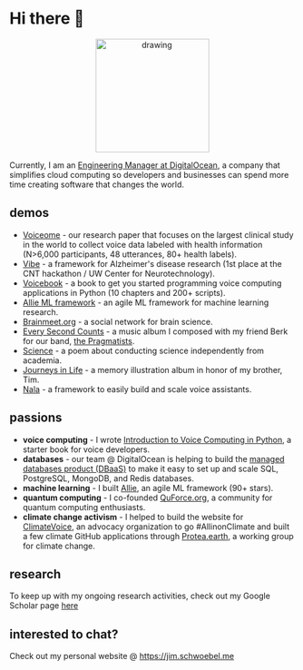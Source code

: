 # Hi there 👋

<a href='https://schwoebel.me/jim/'><p align="center">
<img src="https://schwoebel.me/jim/assets/do.png" alt="drawing" width="200"/>
</p></a>

Currently, I am an [Engineering Manager at DigitalOcean](https://jim.schwoebel.me), a company that simplifies cloud computing so developers and businesses can spend more time creating software that changes the world.

## demos
* [Voiceome](https://www.medrxiv.org/content/10.1101/2021.08.16.21262125v1) - our research paper that focuses on the largest clinical study in the world to collect voice data labeled with health information (N>6,000 participants, 48 utterances, 80+ health labels). 
* [Vibe](https://www.youtube.com/watch?v=_SEmT27oJOc&list=PL_D3Oayw4KAqaFwZh4vKH131AGM4ODYvb&index=2) - a framework for Alzheimer's disease research (1st place at the CNT hackathon / UW Center for Neurotechnology).
* [Voicebook](https://www.youtube.com/watch?v=7QV-Vlqq2GE) - a book to get you started programming voice computing applications in Python (10 chapters and 200+ scripts).
* [Allie ML framework](https://github.com/jim-schwoebel/allie) - an agile ML framework for machine learning research.
* [Brainmeet.org](https://www.youtube.com/watch?v=RxSK-45wj_c&list=PL_D3Oayw4KAqaFwZh4vKH131AGM4ODYvb&index=4) - a social network for brain science.
* [Every Second Counts](https://www.youtube.com/watch?v=RNjP6z3rjUQ&list=PLror0K8Y4wY6SaOaw9n881Kx7KBgD456a) - a music album I composed with my friend Berk for our band, [the Pragmatists](https://pragmatists.live).
* [Science](https://storiesinscience.org/2019/04/20/science-a-poem/) - a poem about conducting science independently from academia.
* [Journeys in Life](https://jim.schwoebel.me/timalbum) - a memory illustration album in honor of my brother, Tim.
* [Nala](https://drive.google.com/file/d/1Ubeyxot4G6oVXXt0REPfPLSwA29Hpliz/view) - a framework to easily build and scale voice assistants.

## passions
* **voice computing** - I wrote [Introduction to Voice Computing in Python](https://neurolex.ai/voicebook), a starter book for voice developers.
* **databases** - our team @ DigitalOcean is helping to build the [managed databases product (DBaaS)](https://www.digitalocean.com/products/managed-databases) to make it easy to set up and scale SQL, PostgreSQL, MongoDB, and Redis databases.
* **machine learning** - I built [Allie](https://github.com/jim-schwoebel/allie), an agile ML framework (90+ stars).
* **quantum computing** - I co-founded [QuForce.org](https://quforce.org), a community for quantum computing enthusiasts.
* **climate change activism** - I helped to build the website for [ClimateVoice](https://climatevoice.org), an advocacy organization to go #AllinonClimate and built a few climate GitHub applications through [Protea.earth](https://github.com/protea-earth), a working group for climate change.

## research
To keep up with my ongoing research activities, check out my Google Scholar page [here](https://scholar.google.com/citations?hl=en&user=OyOyciEAAAAJ)

## interested to chat?
Check out my personal website @ https://jim.schwoebel.me

<!--
**jim-schwoebel/jim-schwoebel** is a ✨ _special_ ✨ repository because its `README.md` (this file) appears on your GitHub profile.

Here are some ideas to get you started:

- 🔭 I’m currently working on ...
- 🌱 I’m currently learning ...
- 👯 I’m looking to collaborate on ...
- 🤔 I’m looking for help with ...
- 💬 Ask me about ...
- 📫 How to reach me: ...
- 😄 Pronouns: ...
- ⚡ Fun fact: ...
-->
